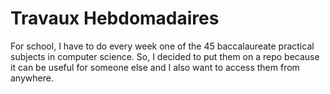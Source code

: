 # Travaux Hebdomadaires

For school, I have to do every week one of the 45 
baccalaureate practical subjects in computer science.
So, I decided to put them on a repo because it can be useful for someone else and I also want to access them from anywhere.